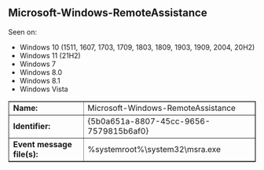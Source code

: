 ## Microsoft-Windows-RemoteAssistance

Seen on:
* Windows 10 (1511, 1607, 1703, 1709, 1803, 1809, 1903, 1909, 2004, 20H2)
* Windows 11 (21H2)
* Windows 7
* Windows 8.0
* Windows 8.1
* Windows Vista

<table border="1" class="docutils">
  <tbody>
    <tr>
      <td><b>Name:</b></td>
      <td>Microsoft-Windows-RemoteAssistance</td>
    </tr>
    <tr>
      <td><b>Identifier:</b></td>
      <td>{5b0a651a-8807-45cc-9656-7579815b6af0}</td>
    </tr>
    <tr>
      <td><b>Event message file(s):</b></td>
      <td>%systemroot%\system32\msra.exe</td>
    </tr>
  </tbody>
</table>

&nbsp;

